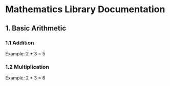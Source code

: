 # Mathematics Library Documentation

## 1. Basic Arithmetic
### 1.1 Addition
Example: 2 + 3 = 5

### 1.2 Multiplication
Example: 2 * 3 = 6  
